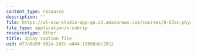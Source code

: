 ```yaml
---
content_type: resource
description: ''
file: https://ol-ocw-studio-app-qa.s3.amazonaws.com/courses/8-03sc-physics-iii-vibrations-and-waves-fall-2016/d77a0a59902a2d3cad4412690abc2912_I0YACDaY-ww.srt
file_type: application/x-subrip
resourcetype: Other
title: 3play caption file
uid: d77a0a59-902a-2d3c-ad44-12690abc2912
---
```

